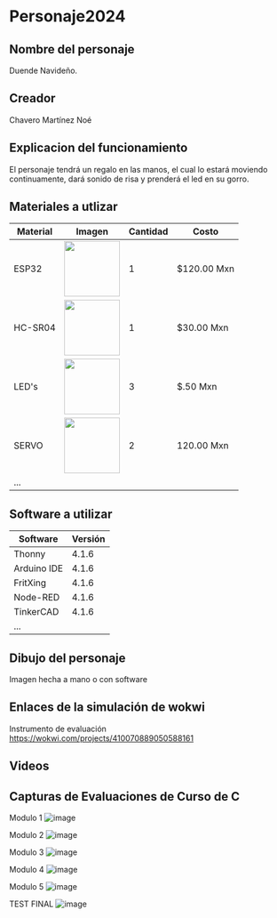# Personaje2024
## Nombre del personaje
Duende Navideño.
## Creador
Chavero Martínez Noé
## Explicacion del funcionamiento
El personaje tendrá un regalo en las manos, el cual lo estará moviendo continuamente, dará sonido de risa y prenderá el led en su gorro.
## Materiales a utlizar
|Material|Imagen|Cantidad|Costo|
|--|--|--|--|
|ESP32|<img src="https://github.com/user-attachments/assets/0d280367-493e-4f7c-a587-36e1f822116b" width="100"/>|1|$120.00 Mxn|
|HC-SR04|<img width="100" src="https://github.com/user-attachments/assets/e8f3a364-83e3-4194-9eb1-15547012fb1b" />|1|$30.00 Mxn|
|LED's|<img width="100" src="https://www.steren.com.mx/media/catalog/product/cache/0236bbabe616ddcff749ccbc14f38bf2/image/1709082e0/led-de-5-mm-color-rojo-claro.jpg" />|3|$.50 Mxn|
|SERVO|<img width="100" src="https://moviltronics.com/moviltronics.com/wp-content/uploads/2019/09/39.png" />|2|120.00 Mxn|
|...||||

## Software a utilizar
|Software|Versión|
|--|--|
|Thonny|4.1.6|
|Arduino IDE|4.1.6|
|FritXing|4.1.6|
|Node-RED|4.1.6|
|TinkerCAD|4.1.6|
|...||

## Dibujo del personaje
Imagen hecha a mano o con software

## Enlaces de la simulación de wokwi
Instrumento de evaluación
https://wokwi.com/projects/410070889050588161

## Videos


## Capturas de Evaluaciones de Curso de C
Modulo 1
![image](https://github.com/user-attachments/assets/e45c5280-f7b7-4126-8a76-2253b0c0ffb0)

Modulo 2
![image](https://github.com/user-attachments/assets/bc7c4061-b403-44bc-80ae-9b7c48dc3f74)

Modulo 3
![image](https://github.com/user-attachments/assets/16657a22-1047-4d27-9567-a1ee8a32b585)

Modulo 4
![image](https://github.com/user-attachments/assets/bffbbbdd-bfdf-4151-9c38-4dabe310ee29)

Modulo 5
![image](https://github.com/user-attachments/assets/cc3a134e-1110-44b6-8f9b-d9b6c597c547)


TEST FINAL
![image](https://github.com/user-attachments/assets/b77f0420-815f-48d8-a0c6-6faf5e4697fc)



